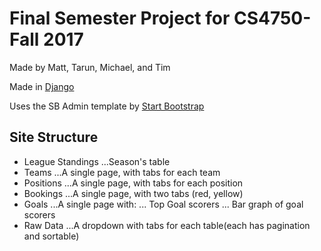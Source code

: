 # Final Semester Project for CS4750-Fall 2017
Made by Matt, Tarun, Michael, and Tim

Made in [Django](https://www.djangoproject.com/)

Uses the SB Admin template by [Start Bootstrap](https://startbootstrap.com/template-overviews/sb-admin/)

## Site Structure
* League Standings
...Season's table
* Teams
...A single page, with tabs for each team
* Positions
...A single page, with tabs for each position
* Bookings
...A single page, with two tabs (red, yellow)
* Goals
...A single page with:
...  Top Goal scorers
...  Bar graph of goal scorers
* Raw Data
...A dropdown with tabs for each table(each has pagination and sortable)
